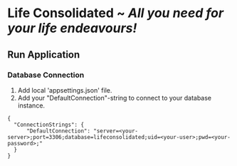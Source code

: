 # Life Consolidated ~ <em>All you need for your life endeavours! </em>

## Run Application
### Database Connection
1. Add local 'appsettings.json' file.
2. Add your "DefaultConnection"-string to connect to your database instance.<br>
~~~
{
  "ConnectionStrings": {
      "DefaultConnection": "server=<your-server>;port=3306;database=lifeconsolidated;uid=<your-user>;pwd=<your-password>;"
  }
}
~~~   



